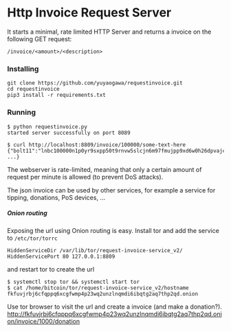 # Http Invoice Request Server


It starts a minimal, rate limited HTTP Server and returns a invoice on the following GET request:

``/invoice/<amount>/<description>``

### Installing
```
git clone https://github.com/yuyaogawa/requestinvoice.git
cd requestinvoice
pip3 install -r requirements.txt
```

### Running
```
$ python requestinvoice.py
started server successfully on port 8089

$ curl http://localhost:8809/invoice/100000/some-text-here
{"bolt11":"lnbc100000n1p0yr9sxpp50t9rnvw5slcjn6m97fmujpp9xd6w0h26dpvajcv8xwhu42xk5vlqdq8vej8xcgxqyj...","expires_at":1581961350,"payment_hash":"7aca39b1d487f129eb65f277c904253374e7dd5a6859d9618733afcaa8d6a33e", ...}
```

The webserver is rate-limited, meaning that only a certain amount of request per minute is allowed (to prevent DoS attacks).

The json invoice can be used by other services, for example a service for tipping, donations, PoS devices, ...


##### Onion routing
Exposing the url using Onion routing is easy. Install tor and 
add the service to `/etc/tor/torrc`
```
HiddenServiceDir /var/lib/tor/request-invoice-service_v2/
HiddenServicePort 80 127.0.0.1:8809

```
and restart tor to create the url
```
$ systemctl stop tor && systemctl start tor
$ cat /home/bitcoin/tor/request-invoice-service_v2/hostname
fkfuvjrbj6cfqppq6xcgfwmp4p23wq2unzlnqmdi6ibqtg2aq7thp2qd.onion
```

Use tor browser to visit the url and create a invoice (and make a donation?).
http://fkfuvjrbj6cfqppq6xcgfwmp4p23wq2unzlnqmdi6ibqtg2aq7thp2qd.onion/invoice/1000/donation


